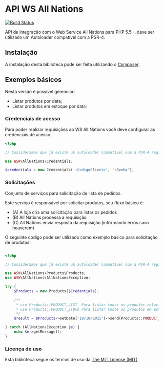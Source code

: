 # API WS All Nations

[![Build Status](https://travis-ci.org/whera/ws-allnations.svg?branch=1.0.0alpha3)](https://travis-ci.org/whera/ws-allnations)

API de integração com o Web Service All Nations para PHP 5.5+, deve ser utilizado um Autoloader compatível com a PSR-4.

## Instalação

A instalação desta biblioteca pode ser feita utilizando o [Composer](https://getcomposer.org/).

## Exemplos básicos

Nesta versão é possível gerenciar:

* Listar produtos por data;
* Listar produtos em estoque por data;

### Credenciais de acesso

Para poder realizar requisições ao WS All Nations você deve configurar as credenciais de acesso:

```php
<?php

// Consideramos que já existe um autoloader compatível com a PSR-4 registrado

use WSW\AllNations\Credentials;

$credentials = new Credentials(':CodigoCliente', ':Senha');

```

### Solicitações

Conjunto de serviços para solicitação de lista de pedidos.

Este serviço é responsável por solicitar produtos, seu fluxo básico é:
     
* (A) A loja cria uma solicitação para listar os pedidos
* (B) All Nations processa a requisição
* (C) All Nations envia resposta da requisição (informando erros caso houverem)


O seguinte código pode ser utilizado como exemplo básico para solicitação de produtos:

```php

<?php

// Consideramos que já existe um autoloader compatível com a PSR-4 registrado e as credenciais foram configuradas em $credentials

use WSW\AllNations\Products\Products;
use WSW\AllNations\AllNationsException;

try {
    $Products = new Products($Credentials);
    
    /**
     * use Products::PRODUCT_LIST  Para listar todos os produtos relacionandos a data da pesquisa.
     * use Products::PRODUCT_STOCK Para listar todos os produtos em estoque relacionados a data da pesquisa
     */
    $result = $Products->setDate('10/10/2015')->send(Products::PRODUCT_LIST);

} catch (AllNationsException $e) {
    echo $e->getMessage();
}


```


### Licença de uso

Esta biblioteca segue os termos de uso da [The MIT License (MIT)](LICENSE.md)
